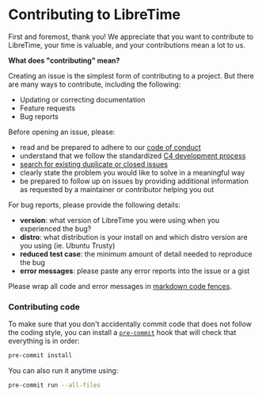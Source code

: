 # Contributing to LibreTime

First and foremost, thank you! We appreciate that you want to
contribute to LibreTime, your time is valuable, and your
contributions mean a lot to us.

**What does "contributing" mean?**

Creating an issue is the simplest form of contributing to a
project. But there are many ways to contribute, including
the following:

- Updating or correcting documentation
- Feature requests
- Bug reports

Before opening an issue, please:

- read and be prepared to adhere to our [code of conduct](https://github.com/LibreTime/code-of-conduct/blob/master/CODE_OF_CONDUCT.md)
- understand that we follow the standardized [C4 development process](https://rfc.zeromq.org/spec:42/C4/)
- [search for existing duplicate or closed issues](https://github.com/LibreTime/libretime/issues?utf8=%E2%9C%93&q=is%3Aissue)
- clearly state the problem you would like to solve in a meaningful way
- be prepared to follow up on issues by providing additional information as requested by a maintainer or contributor helping you out

For bug reports, please provide the following details:

- **version**: what version of LibreTime you were using when you experienced the bug?
- **distro**: what distribution is your install on and which distro version are you using (ie. Ubuntu Trusty)
- **reduced test case**: the minimum amount of detail needed to reproduce the bug
- **error messages**: please paste any error reports into the issue or a gist

Please wrap all code and error messages in [markdown code
fences](https://help.github.com/articles/creating-and-highlighting-code-blocks/).

### Contributing code

To make sure that you don't accidentally commit code that does not follow the coding style, you can
install a [`pre-commit`](https://pre-commit.com/) hook that will check that everything is in order:

```bash
pre-commit install
```

You can also run it anytime using:

```bash
pre-commit run --all-files
```
